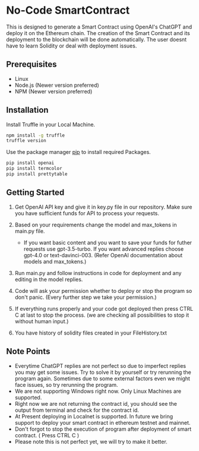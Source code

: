 
# No-Code SmartContract

This is designed to generate a Smart Contract using OpenAI's ChatGPT and deploy it on the Ethereum chain. The creation of the Smart Contract and its deployment to the blockchain will be done automatically. The user doesnt have to learn Solidity or deal with deployment issues.

## Prerequisites

* Linux
* Node.js (Newer version preferred)
* NPM (Newer version preferred)

## Installation

Install Truffle in your Local Machine.

```bash
npm install -g truffle
truffle version
```

Use the package manager [pip](https://pip.pypa.io/en/stable/) to install required Packages.

```bash
pip install openai
pip install termcolor
pip install prettytable
```

## Getting Started

1. Get OpenAI API key and give it in key.py file in our repository. Make sure you have sufficient funds for API to process your requests.
2. Based on your requirements change the model and max_tokens in main.py file.

   * If you want basic content and you want to save your funds for futher requests use gpt-3.5-turbo. If you want advanced replies choose gpt-4.0 or text-davinci-003. (Refer OpenAI documentation about models and max_tokens.)
3. Run main.py and follow instructions in code for deployment and any editing in the model replies.
4. Code will ask your permission whether to deploy or stop the program so don't panic. (Every further step we take your permission.)
5. If everything runs properly and your code got deployed then press CTRL C at last to stop the process. (we are checking all possibilities to stop it without human input.)
6. You have history of solidity files created in your FileHistory.txt

## Note Points

- Everytime ChatGPT replies are not perfect so due to imperfect replies you may get some issues. Try to solve it by yourself or try rerunning the program again. Sometimes due to some external factors even we might face issues, so try rerunning the program.
- We are not supporting Windows right now. Only Linux Machines are supported.
- Right now we are not returning the contract id, you should see the output from terminal and check for the contract id.
- At Present deploying in Localnet is supported. In future we bring support to deploy your smart contract in ethereum testnet and mainnet.
- Don't forgot to stop the execution of program after deployment of smart contract. ( Press CTRL C )
- Please note this is not perfect yet, we will try to make it better.
